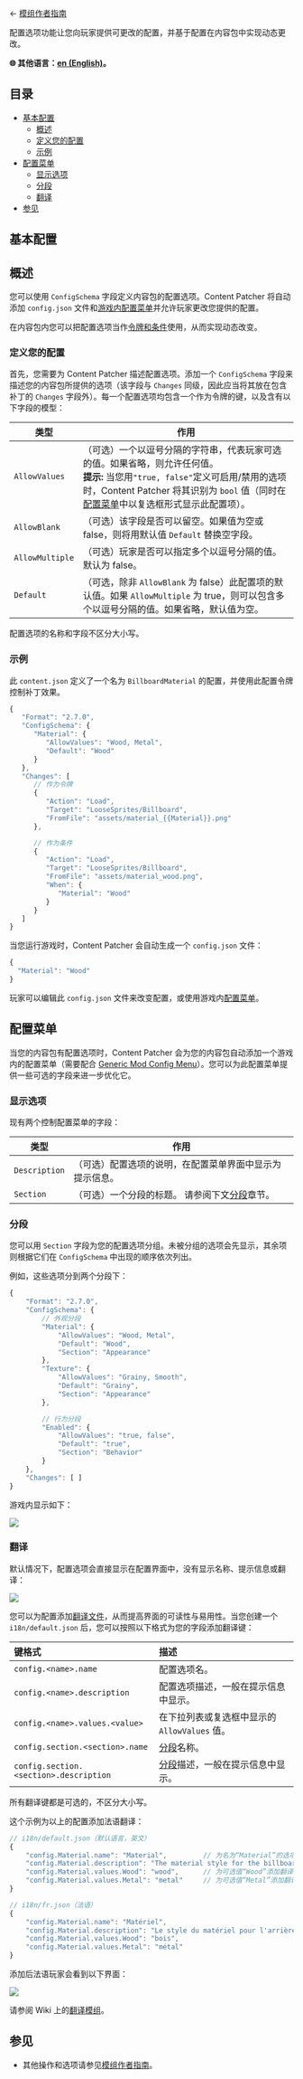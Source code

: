 ﻿← [模组作者指南](../author-guide.md)

配置选项功能让您向玩家提供可更改的配置，并基于配置在内容包中实现动态更改。

**🌐 其他语言：[en (English)](../../author-guide/config.md)。**

## 目录
* [基本配置](#basic-config)
  * [概述](#overview)
  * [定义您的配置](#define-your-config)
  * [示例](#examples)
* [配置菜单](#config-ui)
  * [显示选项](#display-options)
  * [分段](#sections)
  * [翻译](#translations)
* [参见](#see-also)

## 基本配置<a name="basic-config"></a>
## 概述<a name="overview"></a>

您可以使用 `ConfigSchema` 字段定义内容包的配置选项。Content Patcher 将自动添加 `config.json` 文件和[游戏内配置菜单](#config-ui)并允许玩家更改您提供的配置。

在内容包内您可以把配置选项当作[令牌和条件](../author-guide.md#tokens)使用，从而实现动态改变。

### 定义您的配置<a name="define-your-config"></a>

首先，您需要为 Content Patcher 描述配置选项。添加一个 `ConfigSchema` 字段来描述您的内容包所提供的选项（该字段与 `Changes` 同级，因此应当将其放在包含补丁的 `Changes` 字段外）。每一个配置选项均包含一个作为令牌的键，以及含有以下字段的模型：

类型             | 作用
----------------| -------
`AllowValues`   | （可选）一个以逗号分隔的字符串，代表玩家可选的值。如果省略，则允许任何值。<br />**提示:** 当您用`"true, false"`定义可启用/禁用的选项时，Content Patcher 将其识别为 `bool` 值（同时在[配置菜单](#config-ui)中以复选框形式显示此配置项）。
`AllowBlank`    | （可选）该字段是否可以留空。如果值为空或 false，则将用默认值 `Default` 替换空字段。
`AllowMultiple` | （可选）玩家是否可以指定多个以逗号分隔的值。默认为 false。
`Default`       | （可选，除非 `AllowBlank` 为 false）此配置项的默认值。如果 `AllowMultiple` 为 true，则可以包含多个以逗号分隔的值。如果省略，默认值为空。

配置选项的名称和字段不区分大小写。

### 示例<a name="examples"></a>

此 `content.json` 定义了一个名为 `BillboardMaterial` 的配置，并使用此配置令牌控制补丁效果。

```js
{
   "Format": "2.7.0",
   "ConfigSchema": {
      "Material": {
         "AllowValues": "Wood, Metal",
         "Default": "Wood"
      }
   },
   "Changes": [
      // 作为令牌
      {
         "Action": "Load",
         "Target": "LooseSprites/Billboard",
         "FromFile": "assets/material_{{Material}}.png"
      },

      // 作为条件
      {
         "Action": "Load",
         "Target": "LooseSprites/Billboard",
         "FromFile": "assets/material_wood.png",
         "When": {
            "Material": "Wood"
         }
      }
   ]
}
```

当您运行游戏时，Content Patcher 会自动生成一个 `config.json` 文件：

```js
{
  "Material": "Wood"
}
```

玩家可以编辑此 `config.json` 文件来改变配置，或使用游戏内[配置菜单](#config-ui)。

## 配置菜单<a name="config-ui"></a>
当您的内容包有配置选项时，Content Patcher 会为您的内容包自动添加一个游戏内的配置菜单（需要配合 [Generic Mod Config Menu](https://www.nexusmods.com/stardewvalley/mods/5098)）。您可以为此配置菜单提供一些可选的字段来进一步优化它。

### 显示选项<a name="display-options"></a>
现有两个控制配置菜单的字段：

类型           | 作用
------------- | -------
`Description` | （可选）配置选项的说明，在配置菜单界面中显示为提示信息。
`Section`     | （可选）一个分段的标题。 请参阅下文[分段](#sections)章节。

### 分段<a name="sections"></a>

您可以用 `Section` 字段为您的配置选项分组。未被分组的选项会先显示，其余项则根据它们在 `ConfigSchema` 中出现的顺序依次列出。

例如，这些选项分到两个分段下：

```js
{
    "Format": "2.7.0",
    "ConfigSchema": {
        // 外观分段
        "Material": {
            "AllowValues": "Wood, Metal",
            "Default": "Wood",
            "Section": "Appearance"
        },
        "Texture": {
            "AllowValues": "Grainy, Smooth",
            "Default": "Grainy",
            "Section": "Appearance"
        },

        // 行为分段
        "Enabled": {
            "AllowValues": "true, false",
            "Default": "true",
            "Section": "Behavior"
        }
    },
    "Changes": [ ]
}
```

游戏内显示如下：

![](../../screenshots/config-with-sections.png)

### 翻译<a name="translations"></a>
默认情况下，配置选项会直接显示在配置界面中，没有显示名称、提示信息或翻译：

![](../../screenshots/config-plain.png)

您可以为配置添加[翻译文件](https://zh.stardewvalleywiki.com/模组:翻译模组)，从而提高界面的可读性与易用性。当您创建一个 `i18n/default.json` 后，您可以按照以下格式为您的字段添加翻译键：

键格式                             | 描述
:------------------------------------- | :----------
`config.<name>.name`                   | 配置选项名。
`config.<name>.description`            | 配置选项描述，一般在提示信息中显示。
`config.<name>.values.<value>`         | 在下拉列表或复选框中显示的 `AllowValues` 值。
`config.section.<section>.name`        | [分段](#sections)名称。
`config.section.<section>.description` | [分段](#sections)描述，一般在提示信息中显示。

所有翻译键都是可选的，不区分大小写。

这个示例为以上的配置添加法语翻译：

```js
// i18n/default.json（默认语言，英文）
{
    "config.Material.name": "Material",         // 为名为“Material”的选项添加翻译键
    "config.Material.description": "The material style for the billboard background.",  // 为“Material”的选项添加提示信息
    "config.Material.values.Wood": "wood",      // 为可选值“Wood”添加翻译键
    "config.Material.values.Metal": "metal"     // 为可选值“Metal”添加翻译键
}

// i18n/fr.json（法语）
{
    "config.Material.name": "Matériel",
    "config.Material.description": "Le style du matériel pour l'arrière-plan du panneau d'affichage.",
    "config.Material.values.Wood": "bois",
    "config.Material.values.Metal": "métal"
}
```

添加后法语玩家会看到以下界面：

![](../../screenshots/config-with-translations.png)

请参阅 Wiki 上的[翻译模组](https://zh.stardewvalleywiki.com/模组:翻译模组)。

## 参见<a name="see-also"></a>
* 其他操作和选项请参见[模组作者指南](../author-guide.md)。
